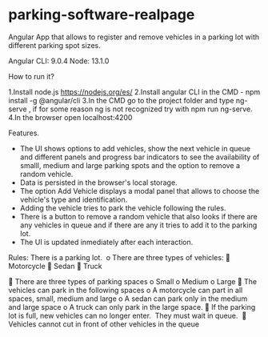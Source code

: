 # parking-software-realpage
Angular App that allows to register and remove vehicles in a parking lot with different parking spot sizes.

Angular CLI: 9.0.4
Node: 13.1.0

How to run it?

1.Install node.js https://nodejs.org/es/
2.Install angular CLI in the CMD - npm install -g @angular/cli
3.In the CMD go to the project folder and type ng-serve , if for some reason ng is not recognized try with npm run ng-serve.
4.In the browser open localhost:4200

Features.
- The UI shows options to add vehicles, show the next vehicle in queue and different panels and progress bar indicators to see the availability of smalll, medium and large parking spots and the option to remove a random vehicle.
- Data is persisted in the browser's local storage.
- The option Add Vehicle displays a modal panel that allows to choose the vehicle's type and identification.
- Adding the vehicle tries to park the vehicle following the rules.
- There is a button to remove a random vehicle that also looks if there are any vehicles in queue and if there are any it tries to add it to the parking lot.
- The UI is updated inmediately after each interaction.

Rules:
There is a parking lot. 
o There are three types of vehicles:
 Motorcycle
 Sedan
 Truck

 There are three types of parking spaces
o Small
o Medium
o Large
 The vehicles can park in the following spaces
o A motorcycle can part in all spaces, small, medium and large
o A sedan can park only in the medium and large space
o A truck can only park in the large space.
 If the parking lot is full, new vehicles can no longer enter.  They must wait in queue. 
 Vehicles cannot cut in front of other vehicles in the queue
